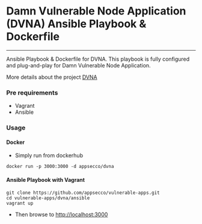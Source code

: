 # Damn Vulnerable Node Application (DVNA) Ansible Playbook & Dockerfile

---

Ansible Playbook & Dockerfile for DVNA. This playbook is fully configured and plug-and-play for Damn Vulnerable Node Application.

More details about the project [DVNA](https://github.com/quantumfoam/DVNA)


### Pre requirements

- Vagrant 
- Ansible


### Usage

#### Docker 

- Simply run from dockerhub

```
docker run -p 3000:3000 -d appsecco/dvna
```


#### Ansible Playbook with Vagrant

```
git clone https://github.com/appsecco/vulnerable-apps.git
cd vulnerable-apps/dvna/ansible
vagrant up
```

- Then browse to [http://localhost:3000](http://localhost:3000)

